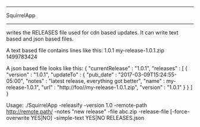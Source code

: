 
************
SquirrelApp
************

writes the RELEASES file used for cdn based updates. It can write text based and json based files.

A text based file contains lines like this:
1.0.1 my-release-1.0.1.zip 1499783424

A json based file looks like this:
{
  "currentRelease" : "1.0.1",
  "releases" : [
    {
      "version" : "1.0.1",
      "updateTo" : {
        "pub_date" : "2017-03-09T15:24:55-05:00",
        "notes" : "latest release, everything got better",
        "name" : my-release-1.0.1",
        "url" : "http:\/\/foo\/\/my-release-1.0.1.zip",
        "version" : "1.0.1"
      }
    }
  ]
}


Usage:
./SquirrelApp -releasify -version 1.0 -remote-path http://remote.path/ -notes \"new release\" -file abc.zip -release-file [-force-overwrite YES|NO] -simple-text YES|NO RELEASES.json

